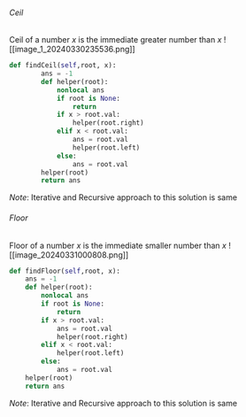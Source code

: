 ###### Ceil
Ceil of a number $x$ is the immediate greater number than $x$
![[image_1_20240330235536.png]]
```python
def findCeil(self,root, x):
        ans = -1
        def helper(root):
            nonlocal ans
            if root is None:
                return
            if x > root.val:
                helper(root.right)
            elif x < root.val:
                ans = root.val
                helper(root.left)
            else:
                ans = root.val
        helper(root)
        return ans
```
*Note*: Iterative and Recursive approach to this solution is same
###### Floor
Floor of a number $x$ is the immediate smaller number than $x$
![[image_20240331000808.png]]
```python
def findFloor(self,root, x):
	ans = -1
	def helper(root):
		nonlocal ans
		if root is None:
			return
		if x > root.val:
			ans = root.val
			helper(root.right)
		elif x < root.val:
			helper(root.left)
		else:
			ans = root.val
	helper(root)
	return ans
```
*Note*: Iterative and Recursive approach to this solution is same